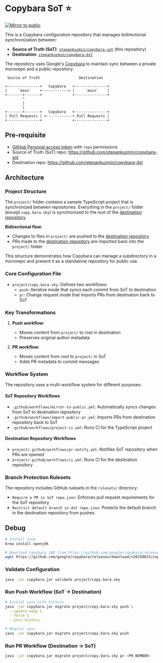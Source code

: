 # Copybara SoT ⭐️

[![Mirror to public](https://github.com/stepankuzmin/copybara-sot/actions/workflows/mirror-to-public.yml/badge.svg)](https://github.com/stepankuzmin/copybara-sot/actions/workflows/mirror-to-public.yml)

This is a Copybara configuration repository that manages bidirectional synchronization between:
- **Source of Truth (SoT)**: [`stepankuzmin/copybara-sot`](https://github.com/stepankuzmin/copybara-sot) (this repository)
- **Destination**: [`stepankuzmin/copybara-dst`](https://github.com/stepankuzmin/copybara-dst)

The repository uses Google's [Copybara](https://github.com/google/copybara/) to maintain sync between a private monorepo and a public repository.

```
 Source of Truth                  Destination

+---------------+   Copybara   +---------------+
|     `main`    +------------> |     `main`    |
+-------+-------+              +---------------+
        ^
        |
        |
+-------+-------+   Copybara   +---------------+
| Pull Requests | <------------+ Pull Requests |
+---------------+              +---------------+
```

## Pre-requisite

- [GitHub Personal access token](https://github.com/settings/tokens) with `repo` permissions
- Source of Truth (SoT) repo: https://github.com/stepankuzmin/copybara-sot
- Destination repo: https://github.com/stepankuzmin/copybara-dst

## Architecture

### Project Structure

The `project/` folder contains a sample TypeScript project that is synchronized between repositories. Everything in the `project/` folder (except `copy.bara.sky`) is synchronized to the root of the [destination repository](https://github.com/stepankuzmin/copybara-dst).

**Bidirectional flow**:
  - Changes to files in `project/` are pushed to the [destination repository](https://github.com/stepankuzmin/copybara-dst)
  - PRs made to the [destination repository](https://github.com/stepankuzmin/copybara-dst) are imported back into the `project/` folder

This structure demonstrates how Copybara can manage a subdirectory in a monorepo and present it as a standalone repository for public use.

### Core Configuration File

- `project/copy.bara.sky`: Defines two workflows:
  - `push`: Iterative mode that syncs each commit from SoT to destination
  - `pr`: Change request mode that imports PRs from destination back to SoT

### Key Transformations

1. **Push workflow**:
   - Moves content from `project/` to root in destination
   - Preserves original author metadata

2. **PR workflow**:
   - Moves content from root to `project/` in SoT
   - Adds PR metadata to commit messages

### Workflow System

The repository uses a multi-workflow system for different purposes:

#### SoT Repository Workflows

- `.github/workflows/mirror-to-public.yml`: Automatically syncs changes from SoT to destination repository
- `.github/workflows/import-public-pr.yml`: Imports PRs from destination repository back to SoT
- `.github/workflows/project-ci.yml`: Runs CI for the TypeScript project

#### Destination Repository Workflows

- `project/.github/workflows/pr-notify.yml`: Notifies SoT repository when PRs are opened
- `project/.github/workflows/ci.yml`: Runs CI for the destination repository

### Branch Protection Rulesets

The repository includes GitHub rulesets in the `rulesets/` directory:

- `Require a PR in SoT repo.json`: Enforces pull request requirements for the SoT repository
- `Restrict default branch in dst repo.json`: Protects the default branch in the destination repository from pushes

## Debug

```bash
# Install Java
brew install openjdk

# Download Copybara JAR from https://github.com/google/copybara/releases
wget https://github.com/google/copybara/releases/download/v20250623/copybara_deploy.jar -O copybara.jar
```

### Validate Configuration

```bash
java -jar copybara.jar validate project/copy.bara.sky
```

### Run Push Workflow (SoT → Destination)

```bash
# Initial sync with history
java -jar copybara.jar migrate project/copy.bara.sky push \
  --ignore-noop \
  --force \
  --init-history

# Regular sync
java -jar copybara.jar migrate project/copy.bara.sky push
```

### Run PR Workflow (Destination → SoT)

```bash
java -jar copybara.jar migrate project/copy.bara.sky pr <PR_NUMBER>
```
